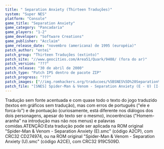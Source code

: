 ```yaml
---
title: " Separation Anxiety (Thirteen Traduções)"
system: "Super NES"
platform: "Console"
game_title: "Separation Anxiety"
game_category: "Pancadaria"
game_players: "1-2"
game_developer: "Software Creations"
game_publisher: "Acclaim"
game_release_date: "novembro (americana) de 1995 (européia)"
patch_author: "entei"
patch_group: "Thirteen Traduções (extinto)"
patch_site: "//www.geocities.com/Area51/Quark/9408/ (fora do ar)"
patch_version: "???"
patch_release: "30 de abril de 2000"
patch_type: "Patch IPS dentro de pacote ZIP"
patch_progress: "???"
patch_images: ["//img.romhackers.org/traducoes/%5BSNES%5D%20Separation%20Anxiety%20-%20Thirteen%20Traducoes%20-%201.png","//img.romhackers.org/traducoes/%5BSNES%5D%20Separation%20Anxiety%20-%20Thirteen%20Traducoes%20-%202.png","//img.romhackers.org/traducoes/%5BSNES%5D%20Separation%20Anxiety%20-%20Thirteen%20Traducoes%20-%203.png"]
patch_file: "[SNES] Spider-Man & Venom - Separation Anxiety (E - U) [I-BR T-entei G-Thirteen Traducoes A-2000].zip"
---
```

Tradução sem fonte acentuada e com quase todo o texto do jogo traduzido (textos em gráficos sem tradução), mas com erros de português ("ele e forca-lo") e de pontuação (curiosamente, está diferente nos diálogos dos dois personagens, apesar do texto ser o mesmo), incoerências ("Homem-aranha" na introdução mas não nos menus) e palavras comidas.ATENÇÃO:Esta tradução pode ser aplicada na ROM original "Spider-Man & Venom - Separation Anxiety (E).smc" (código A2CP), com CRC32 CD274974, ou na ROM original "Spider-Man & Venom - Separation Anxiety (U).smc" (código A2CE), com CRC32 919C509D.